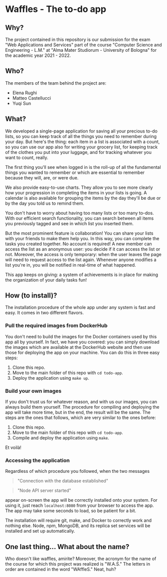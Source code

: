 # Waffles - The to-do app

## Why?

The project contained in this repository is our submission for the exam "Web Applications and Services" part of the course "Computer Science and Engineering - L.M." at "Alma Mater Studiorum - University of Bologna" for the academic year 2021 - 2022.

## Who?

The members of the team behind the project are:

* Elena Rughi
* Matteo Castellucci
* Yuqi Sun

## What?

We developed a single-page application for saving all your precious to-do lists, so you can keep track of all the things you need to remember during your day. But here's the thing: each item in a list is associated with a count, so you can use our app also for writing your grocery list, for keeping track of the clothes you put into your luggage, and for tracking whatever you want to count, really.

The first thing you'll see when logged in is the roll-up of all the fundamental things you wanted to remember or which are essential to remember because they will, are, or were due.

We also provide easy-to-use charts. They allow you to see more clearly how your progression in completing the items in your lists is going. A calendar is also available for grouping the items by the day they'll be due or by the day you told us to remind them.

You don't have to worry about having too many lists or too many to-dos. With our efficient search functionality, you can search between all items you previously tagged and see in which list you inserted them.

But the most prominent feature is collaboration! You can share your lists with your friends to make them help you. In this way, you can complete the tasks you created together. No account is required! A new member can access the list as an anonymous user: you decide if it can access the list or not. Moreover, the access is only temporary: when the user leaves the page will need to request access to the list again.
Whenever anyone modifies a list you're in, you will be notified in real-time of what happened.

This app keeps on giving: a system of achievements is in place for making the organization of your daily tasks fun!

## How (to install)?

The installation procedure of the whole app under any system is fast and easy. It comes in two different flavors.

### Pull the required images from DockerHub

You don't need to build the images for the Docker containers used by this app all by yourself. In fact, we have you covered: you can simply download the images which are available at the DockerHub website and then use those for deploying the app on your machine. You can do this in three easy steps:

1. Clone this repo.
2. Move to the main folder of this repo with ```cd todo-app```.
3. Deploy the application using ```make up```.

### Build your own images

If you don't trust us for whatever reason, and with us our images, you can always build them yourself. The procedure for compiling and deploying the app will take more time, but in the end, the result will be the same. The steps are the ones that follows, which are very similar to the ones before:

1. Clone this repo.
2. Move to the main folder of this repo with ```cd todo-app```.
3. Compile and deploy the application using ```make```.

Et voilà! 

### Accessing the application

Regardless of which procedure you followed, when the two messages

> "Connection with the database established"

> "Node API server started" 

appear on-screen the app will be correctly installed onto your system. For using it, just reach ``` localhost:8080 ``` from your browser to access the app. The app may take some seconds to load, so be patient for a bit.

The installation will require git, make, and Docker to correctly work and nothing else. Node, npm, MongoDB, and its replica set services will be installed and set up automatically.

## One last thing... What about the name?

Who doesn't like waffles, amirite? Moreover, the acronym for the name of the course for which this project was realized is "W.A.S." The letters in order are contained in the word "WAffleS." Neat, huh?
